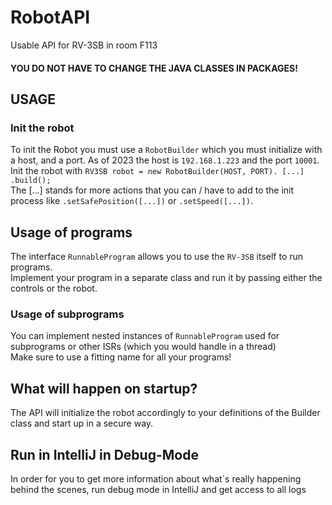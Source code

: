 # RobotAPI
Usable API for RV-3SB in room F113
#### YOU DO NOT HAVE TO CHANGE THE JAVA CLASSES IN PACKAGES!

## USAGE
### Init the robot
To init the Robot you must use a `RobotBuilder` which you must initialize with a host, and a port. As of 2023 the host is `192.168.1.223` and the port `10001`.  
Init the robot with `RV3SB robot = new RobotBuilder(HOST, PORT). [...] .build();`  
The [...] stands for more actions that you can / have to add to the init process like `.setSafePosition([...])` or `.setSpeed([...])`.  

## Usage of programs
The interface `RunnableProgram` allows you to use the `RV-3SB` itself to run programs.  
Implement your program in a separate class and run it by passing either the controls or the robot.

### Usage of subprograms
You can implement nested instances of `RunnableProgram` used for subprograms or other ISRs (which you would handle in a thread)  
Make sure to use a fitting name for all your programs!

## What will happen on startup?
The API will initialize the robot accordingly to your definitions of the Builder class and start up in a secure way.

## Run in IntelliJ in Debug-Mode
In order for you to get more information about what´s really happening behind the scenes, run debug mode in IntelliJ
and get access to all logs
